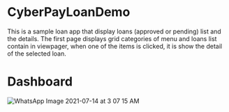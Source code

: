 # CyberPayLoanDemo

This is a sample loan app that display loans (approved or pending) list and the details. 
The first page displays grid categories of menu and loans list contain in viewpager, when one of the items is clicked,
it is  show the detail of the selected loan.

# Dashboard
![WhatsApp Image 2021-07-14 at 3 07 15 AM](https://user-images.githubusercontent.com/29760574/125550163-2b52a16e-e575-476a-a438-824ea0549522.jpeg)
